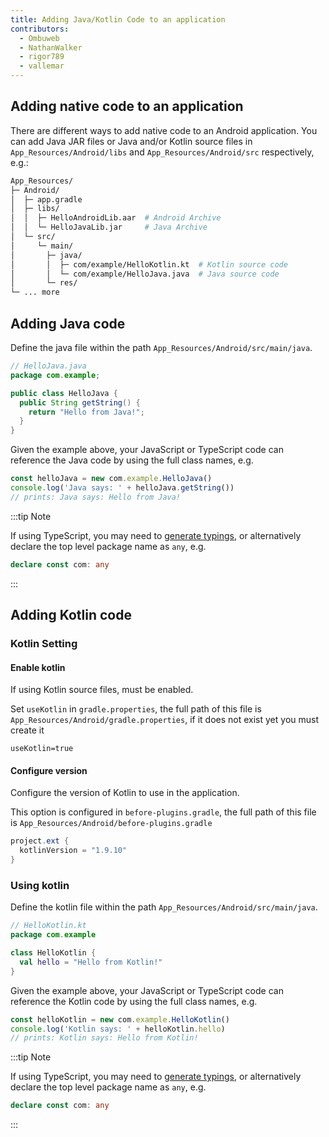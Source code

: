 ```yaml
---
title: Adding Java/Kotlin Code to an application
contributors:
  - Ombuweb
  - NathanWalker
  - rigor789
  - vallemar
---
```


## Adding native code to an application

There are different ways to add native code to an Android application. You can add Java JAR files or Java and/or Kotlin source files in `App_Resources/Android/libs` and `App_Resources/Android/src` respectively, e.g.:

```bash
App_Resources/
├─ Android/
│  ├─ app.gradle
│  ├─ libs/
│  │  ├─ HelloAndroidLib.aar  # Android Archive
│  │  └─ HelloJavaLib.jar     # Java Archive
│  └─ src/
│     └─ main/
│       ├─ java/
│       │  ├─ com/example/HelloKotlin.kt  # Kotlin source code
│       │  └─ com/example/HelloJava.java  # Java source code
│       └─ res/
└─ ... more
```


## Adding Java code

Define the java file within the path `App_Resources/Android/src/main/java`.

```java
// HelloJava.java
package com.example;

public class HelloJava {
  public String getString() {
    return "Hello from Java!";
  }
}
```

Given the example above, your JavaScript or TypeScript code can reference the Java code by using the full class names, e.g.

```typescript
const helloJava = new com.example.HelloJava()
console.log('Java says: ' + helloJava.getString())
// prints: Java says: Hello from Java!
```

:::tip Note

If using TypeScript, you may need to [generate typings](/guide/native-code/generate-types), or alternatively declare the top level package name as `any`, e.g.

```typescript
declare const com: any
```
:::

## Adding Kotlin code

### Kotlin Setting

#### Enable kotlin

If using Kotlin source files, must be enabled.

Set `useKotlin` in `gradle.properties`, the full path of this file is `App_Resources/Android/gradle.properties`, if it does not exist yet you must create it

```properties
useKotlin=true
```

#### Configure version

Configure the version of Kotlin to use in the application.

This option is configured in `before-plugins.gradle`,  the full path of this file is `App_Resources/Android/before-plugins.gradle`

```gradle
project.ext {
  kotlinVersion = "1.9.10"
}
```

### Using kotlin

Define the kotlin file within the path `App_Resources/Android/src/main/java`.

```kotlin
// HelloKotlin.kt
package com.example

class HelloKotlin {
  val hello = "Hello from Kotlin!"
}
```

Given the example above, your JavaScript or TypeScript code can reference the Kotlin code by using the full class names, e.g.

```typescript
const helloKotlin = new com.example.HelloKotlin()
console.log('Kotlin says: ' + helloKotlin.hello)
// prints: Kotlin says: Hello from Kotlin!
```

:::tip Note

If using TypeScript, you may need to [generate typings](/guide/native-code/generate-types), or alternatively declare the top level package name as `any`, e.g.

```typescript
declare const com: any
```
:::